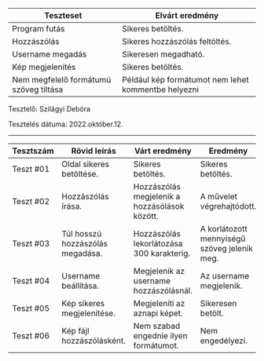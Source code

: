 | Teszteset                   | Elvárt eredmény             |
 |-----------------------------|-----------------------------|
 | Program futás               | Sikeres betöltés.           | 
 | Hozzászólás                 | Sikeres hozzászólás feltöltés. | 
 | Username megadás            | Sikeresen megadható.        | 
 | Kép megjelenítés            | Sikeres betöltés.           |
 | Nem megfelelő formátumú szöveg tiltása | Például kép formátumot nem lehet kommentbe helyezni  |
 

  Tesztelő: Szilágyi Debóra

  Tesztelés dátuma: 2022.október.12. 

---

| Tesztszám | Rövid leírás                     | Várt eredmény                                         | Eredmény                              | Megjegyzés                   |
|-----------|----------------------------------|-------------------------------------------------------|---------------------------------------|------------------------------|
| Teszt #01 | Oldal sikeres betöltése.         | Sikeres betöltés.                                     | Sikeres betöltés.                     | Nincs fennakadás.            |
| Teszt #02 | Hozzászólás írása.               | Hozzászólás megjelenik a hozzásólások között.         | A művelet végrehajtódott.             | Nem találtam hibát.          |
| Teszt #03 | Túl hosszú hozzászólás megadása. | Hozzászólás lekorlátozása 300 karakterig.             | A korlátozott mennyiségű szöveg jelenik meg.| Nem jelentkezett hiba. |
| Teszt #04 | Username beállítása.             | Megjelenik az username hozzászólásnál.                | Az username megjelenik.               | Sikeresen lefutott.          | 
| Teszt #05 | Kép sikeres megjelenítése.       | Megjeleníti az aznapi képet.                          | Sikeresen betölt.                     | Sikeresen betölt             |
| Teszt #06 | Kép fájl hozzászólásként.        | Nem szabad engednie ilyen formátumot.                 | Nem engedélyezi.                      | Helyesen működik.            |
